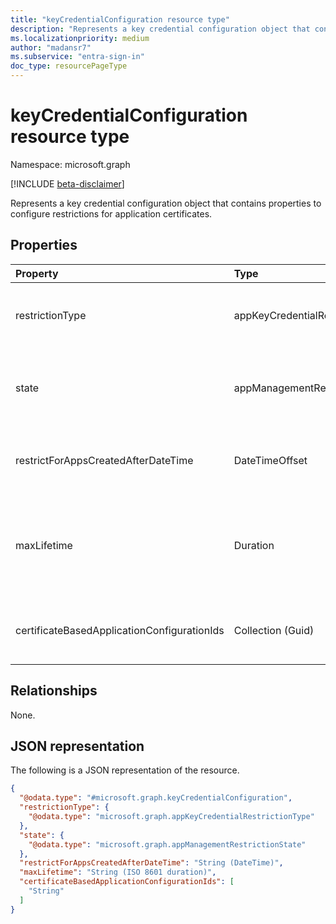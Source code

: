 ```yaml
---
title: "keyCredentialConfiguration resource type"
description: "Represents a key credential configuration object that contains properties to configure restrictions for application certificates."
ms.localizationpriority: medium
author: "madansr7"
ms.subservice: "entra-sign-in"
doc_type: resourcePageType
---
```


# keyCredentialConfiguration resource type

Namespace: microsoft.graph

[!INCLUDE [beta-disclaimer](../../includes/beta-disclaimer.md)]

Represents a key credential configuration object that contains properties to configure restrictions for application certificates.

## Properties

| Property                                    | Type                            | Description |
| :------------------------------------------ | :------------------------------ | :--------------------------------------------------------------------------------------------------------------------------------------- |
| restrictionType                             | appKeyCredentialRestrictionType | The type of restriction being applied. Possible values are `asymmetricKeyLifetime`. Each value of restrictionType can be used only once per policy.|
| state                                       | appManagementRestrictionState   | String value indicating if the restriction will be evaluated. The possible values are: `enabled`, `disabled`. If `enabled`, the restriction will be evaluated. If `disabled`, the restriction will not be evaluated and so will not be enforced.|
| restrictForAppsCreatedAfterDateTime         | DateTimeOffset                  | Datetime timestamp indicating the date on or after which the apps are created that the policy restriction should apply to. For existing applications, the enforcement date can be back dated.|
| maxLifetime                                 | Duration                        | String value indicating as maximum lifetime for key expiration, defined as an ISO 8601 duration. For example, `P4DT12H30M5S` represents a duration of four days, twelve hours, thirty minutes, and five seconds. This property is required when **restrictionType** is set to `keyLifetime`.|
| certificateBasedApplicationConfigurationIds | Collection (Guid)               | Collection of Guids that point to the [certificateBasedApplicationConfiguration](../resources/certificatebasedapplicationconfiguration.md) that contains the collection of allowed root and intermediate certificate authorities.|

## Relationships

None.

## JSON representation

The following is a JSON representation of the resource.

<!-- {
  "blockType": "resource",
  "@odata.type": "microsoft.graph.keyCredentialConfiguration"
}
-->

```json
{
  "@odata.type": "#microsoft.graph.keyCredentialConfiguration",
  "restrictionType": {
    "@odata.type": "microsoft.graph.appKeyCredentialRestrictionType"
  },
  "state": {
    "@odata.type": "microsoft.graph.appManagementRestrictionState"
  },
  "restrictForAppsCreatedAfterDateTime": "String (DateTime)",
  "maxLifetime": "String (ISO 8601 duration)",
  "certificateBasedApplicationConfigurationIds": [
    "String"
  ]
}
```